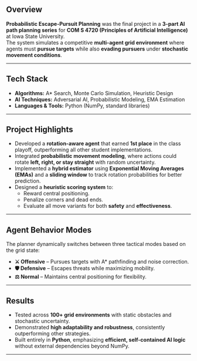 ## Overview
**Probabilistic Escape-Pursuit Planning** was the final project in a **3-part AI path planning series** for **COM S 4720 (Principles of Artificial Intelligence)** at Iowa State University.  
The system simulates a competitive **multi-agent grid environment** where agents must **pursue targets** while also **evading pursuers** under **stochastic movement conditions**.

---

## Tech Stack
- **Algorithms:** A* Search, Monte Carlo Simulation, Heuristic Design  
- **AI Techniques:** Adversarial AI, Probabilistic Modeling, EMA Estimation  
- **Languages & Tools:** Python (NumPy, standard libraries)  

---

## Project Highlights
- Developed a **rotation-aware agent** that earned **1st place** in the class playoff, outperforming all other student implementations.  
- Integrated **probabilistic movement modeling**, where actions could rotate **left, right, or stay straight** with random uncertainty.  
- Implemented a **hybrid estimator** using **Exponential Moving Averages (EMAs)** and a **sliding window** to track rotation probabilities for better prediction.  
- Designed a **heuristic scoring system** to:
  - Reward central positioning.  
  - Penalize corners and dead ends.  
  - Evaluate all move variants for both **safety** and **effectiveness**.  

---

## Agent Behavior Modes
The planner dynamically switches between three tactical modes based on the grid state:  

- **⚔️ Offensive** – Pursues targets with A* pathfinding and noise correction.  
- **🛡️ Defensive** – Escapes threats while maximizing mobility.  
- **⚖️ Normal** – Maintains central positioning for flexibility.  

---

## Results
- Tested across **100+ grid environments** with static obstacles and stochastic uncertainty.  
- Demonstrated **high adaptability and robustness**, consistently outperforming other strategies.  
- Built entirely in **Python**, emphasizing **efficient, self-contained AI logic** without external dependencies beyond NumPy.  

---

